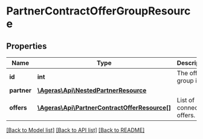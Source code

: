 # PartnerContractOfferGroupResource

## Properties
Name | Type | Description | Notes
------------ | ------------- | ------------- | -------------
**id** | **int** | The offer group id. | [optional] 
**partner** | [**\Ageras\Api\NestedPartnerResource**](NestedPartnerResource.md) |  | [optional] 
**offers** | [**\Ageras\Api\PartnerContractOfferResource[]**](PartnerContractOfferResource.md) | List of connected offers. | [optional] 

[[Back to Model list]](../README.md#documentation-for-models) [[Back to API list]](../README.md#documentation-for-api-endpoints) [[Back to README]](../README.md)


